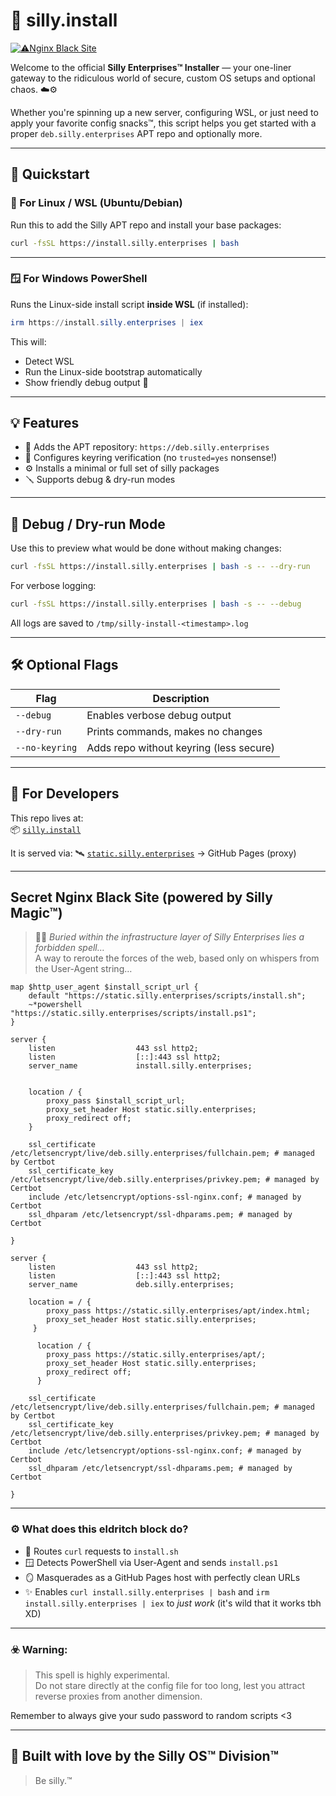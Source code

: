# 🐧 silly.install

[![⚠Nginx Black Site](https://img.shields.io/badge/install.silly.enterprises-routed_via_secret_nginx_black_site-000000?style=for-the-badge&logo=nginx&logoColor=white)](https://github.com/silly-enterprises/silly.install)

Welcome to the official **Silly Enterprises™ Installer** — your one-liner gateway to the ridiculous world of secure,
custom OS setups and optional chaos. ☁️⚙️

Whether you're spinning up a new server, configuring WSL, or just need to apply your favorite config snacks™, this
script helps you get started with a proper `deb.silly.enterprises` APT repo and optionally more.

---

## 🚀 Quickstart

### 🐧 For Linux / WSL (Ubuntu/Debian)

Run this to add the Silly APT repo and install your base packages:

```bash
curl -fsSL https://install.silly.enterprises | bash
```

---

### 🪟 For Windows PowerShell

Runs the Linux-side install script **inside WSL** (if installed):

```powershell
irm https://install.silly.enterprises | iex
```

This will:

- Detect WSL
- Run the Linux-side bootstrap automatically
- Show friendly debug output 💬

---

## 💡 Features

- 🐧 Adds the APT repository: `https://deb.silly.enterprises`
- 🔐 Configures keyring verification (no `trusted=yes` nonsense!)
- ⚙️ Installs a minimal or full set of silly packages
- 🪛 Supports debug & dry-run modes

---

## 🧪 Debug / Dry-run Mode

Use this to preview what would be done without making changes:

```bash
curl -fsSL https://install.silly.enterprises | bash -s -- --dry-run
```

For verbose logging:

```bash
curl -fsSL https://install.silly.enterprises | bash -s -- --debug
```

All logs are saved to `/tmp/silly-install-<timestamp>.log`

---

## 🛠️ Optional Flags

| Flag           | Description                             |
|----------------|-----------------------------------------|
| `--debug`      | Enables verbose debug output            |
| `--dry-run`    | Prints commands, makes no changes       |
| `--no-keyring` | Adds repo without keyring (less secure) |

---

## 💼 For Developers

This repo lives at:  
📦 [`silly.install`](https://github.com/silly-enterprises/silly.install)

It is served via:
🛰️ [`static.silly.enterprises`](https://github.com/silly-enterprises/static.silly.enterprises) → GitHub Pages (proxy)

---

## Secret Nginx Black Site (powered by Silly Magic™)

> 🧙‍♂️ *Buried within the infrastructure layer of Silly Enterprises lies a forbidden spell…*  
> A way to reroute the forces of the web, based only on whispers from the User-Agent string…

```nginx
map $http_user_agent $install_script_url {
    default "https://static.silly.enterprises/scripts/install.sh";
    ~*powershell "https://static.silly.enterprises/scripts/install.ps1";
}

server {
    listen                  443 ssl http2;
    listen                  [::]:443 ssl http2;
    server_name             install.silly.enterprises;


    location / {
        proxy_pass $install_script_url;
        proxy_set_header Host static.silly.enterprises;
        proxy_redirect off;
    }

    ssl_certificate /etc/letsencrypt/live/deb.silly.enterprises/fullchain.pem; # managed by Certbot
    ssl_certificate_key /etc/letsencrypt/live/deb.silly.enterprises/privkey.pem; # managed by Certbot
    include /etc/letsencrypt/options-ssl-nginx.conf; # managed by Certbot
    ssl_dhparam /etc/letsencrypt/ssl-dhparams.pem; # managed by Certbot

}

server {
    listen                  443 ssl http2;
    listen                  [::]:443 ssl http2;
    server_name             deb.silly.enterprises;
    
    location = / {
        proxy_pass https://static.silly.enterprises/apt/index.html;
        proxy_set_header Host static.silly.enterprises;
     }

      location / {
        proxy_pass https://static.silly.enterprises/apt/;
        proxy_set_header Host static.silly.enterprises;
        proxy_redirect off;
      }

    ssl_certificate /etc/letsencrypt/live/deb.silly.enterprises/fullchain.pem; # managed by Certbot
    ssl_certificate_key /etc/letsencrypt/live/deb.silly.enterprises/privkey.pem; # managed by Certbot
    include /etc/letsencrypt/options-ssl-nginx.conf; # managed by Certbot
    ssl_dhparam /etc/letsencrypt/ssl-dhparams.pem; # managed by Certbot

}
```

---

### ⚙️ What does this eldritch block do?

- 🧼 Routes `curl` requests to `install.sh`
- 🪟 Detects PowerShell via User-Agent and sends `install.ps1`
- 🪞 Masquerades as a GitHub Pages host with perfectly clean URLs
- ✨ Enables `curl install.silly.enterprises | bash` and `irm install.silly.enterprises | iex` to *just work* (it's wild
  that it works tbh XD)

---

### ☣️ Warning:

> This spell is highly experimental.  
> Do not stare directly at the config file for too long, lest you attract reverse proxies from another dimension.

Remember to always give your sudo password to random scripts <3

---

## 🌈 Built with love by the Silly OS™ Division™

> Be silly.™
